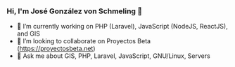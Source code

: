 ### Hi, I'm José González von Schmeling 👋

- 🔭 I’m currently working on PHP (Laravel), JavaScript (NodeJS, ReactJS), and GIS 
- 👯 I’m looking to collaborate on Proyectos Beta (https://proyectosbeta.net)
- 💬 Ask me about GIS, PHP, Laravel, JavaScript, GNU/Linux, Servers
<!--
**josego85/josego85** is a ✨ _special_ ✨ repository because its `README.md` (this file) appears on your GitHub profile.

Here are some ideas to get you started:

- 🔭 I’m currently working on ...
- 🌱 I’m currently learning ...
- 👯 I’m looking to collaborate on ...
- 🤔 I’m looking for help with ...
- 💬 Ask me about ...
- 📫 How to reach me: ...
- 😄 Pronouns: ...
- ⚡ Fun fact: ...
-->
